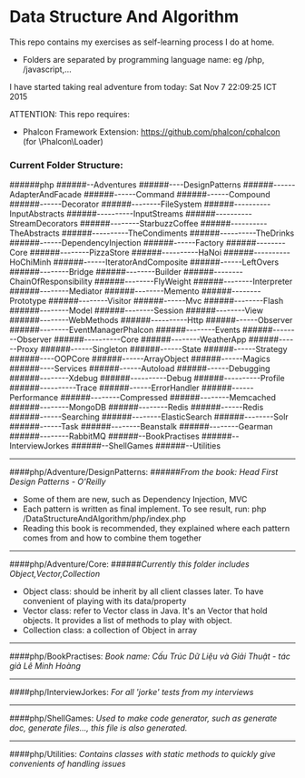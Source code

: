 # Data Structure And Algorithm

This repo contains my exercises as self-learning process I do at home.
  - Folders are separated by programming language name: eg /php, /javascript,...

I have started taking real adventure from today: Sat Nov  7 22:09:25 ICT 2015


ATTENTION:
This repo requires:  
 - Phalcon Framework Extension: https://github.com/phalcon/cphalcon (for \Phalcon\Loader)
 

### Current Folder Structure:

######php
######--Adventures
######----DesignPatterns
######------AdapterAndFacade
######------Command
######------Compound
######------Decorator
######--------FileSystem
######----------InputAbstracts
######----------InputStreams
######----------StreamDecorators
######--------StarbuzzCoffee
######----------TheAbstracts
######----------TheCondiments
######----------TheDrinks
######------DependencyInjection
######------Factory
######--------Core
######--------PizzaStore
######----------HaNoi
######----------HoChiMinh
######------IteratorAndComposite
######------LeftOvers
######--------Bridge
######--------Builder
######--------ChainOfResponsibility
######--------FlyWeight
######--------Interpreter
######--------Mediator
######--------Memento
######--------Prototype
######--------Visitor
######------Mvc
######--------Flash
######--------Model
######--------Session
######--------View
######--------WebMethods
######----------Http
######------Observer
######--------EventManagerPhalcon
######--------Events
######--------Observer
######----------Core
######--------WeatherApp
######------Proxy
######------Singleton
######------State
######------Strategy
######----OOPCore
######------ArrayObject
######------Magics
######----Services
######------Autoload
######------Debugging
######--------Xdebug
######----------Debug
######----------Profile
######----------Trace
######------ErrorHandler
######------Performance
######--------Compressed
######--------Memcached
######--------MongoDB
######--------Redis
######------Redis
######------Searching
######--------ElasticSearch
######--------Solr
######------Task
######--------Beanstalk
######--------Gearman
######--------RabbitMQ
######--BookPractises
######--InterviewJorkes
######--ShellGames
######--Utilities



------------------

####php/Adventure/DesignPatterns: 
######*From the book: Head First Design Patterns - O'Reilly*
- Some of them are new, such as Dependency Injection, MVC
- Each pattern is written as final implement. To see result, run: php /DataStructureAndAlgorithm/php/index.php
- Reading this book is recommended, they explained where each pattern comes from and how to combine them together

------------------

####php/Adventure/Core: 
######*Currently this folder includes Object,Vector,Collection*
- Object class: should be inherit by all client classes later. To have convenient of playing with its data/property
- Vector class: refer to Vector class in Java. It's an Vector that hold objects. It provides a list of methods to play with object. 
- Collection class: a collection of Object in array

------------------

####php/BookPractises: 
*Book name: Cấu Trúc Dữ Liệu và Giải Thuật - tác giả Lê Minh Hoàng*

------------------

####php/InterviewJorkes: 
*For all 'jorke' tests from my interviews*

------------------

####php/ShellGames: 
*Used to make code generator, such as generate doc, generate files..., this file is also generated.*

------------------

####php/Utilities: 
*Contains classes with static methods to quickly give convenients of handling issues*